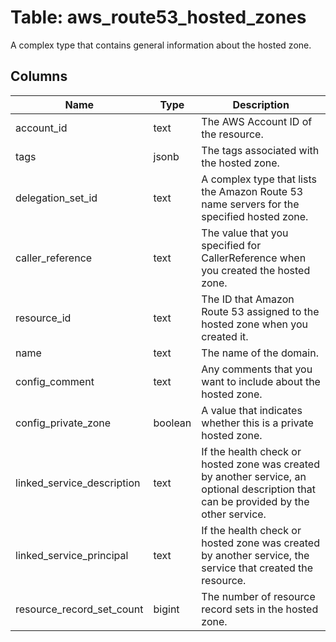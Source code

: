 
# Table: aws_route53_hosted_zones
A complex type that contains general information about the hosted zone.
## Columns
| Name        | Type           | Description  |
| ------------- | ------------- | -----  |
|account_id|text|The AWS Account ID of the resource.|
|tags|jsonb|The tags associated with the hosted zone.|
|delegation_set_id|text|A complex type that lists the Amazon Route 53 name servers for the specified hosted zone.|
|caller_reference|text|The value that you specified for CallerReference when you created the hosted zone.|
|resource_id|text|The ID that Amazon Route 53 assigned to the hosted zone when you created it.|
|name|text|The name of the domain.|
|config_comment|text|Any comments that you want to include about the hosted zone.|
|config_private_zone|boolean|A value that indicates whether this is a private hosted zone.|
|linked_service_description|text|If the health check or hosted zone was created by another service, an optional description that can be provided by the other service.|
|linked_service_principal|text|If the health check or hosted zone was created by another service, the service that created the resource.|
|resource_record_set_count|bigint|The number of resource record sets in the hosted zone.|
